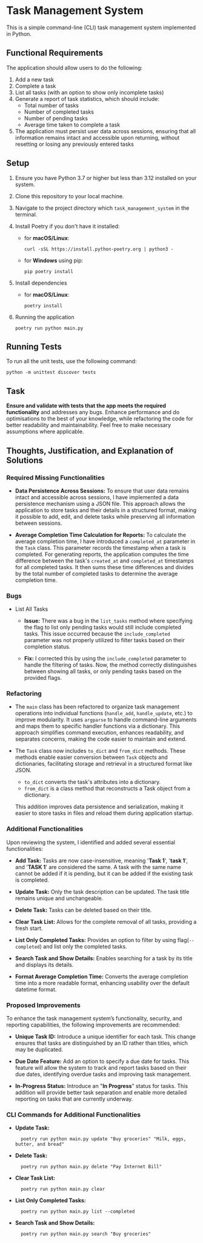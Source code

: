 # Task Management System

This is a simple command-line (CLI) task management system implemented in Python.

## Functional Requirements

The application should allow users to do the following:

1. Add a new task
2. Complete a task
3. List all tasks (with an option to show only incomplete tasks)
4. Generate a report of task statistics, which should include:
   - Total number of tasks
   - Number of completed tasks
   - Number of pending tasks
   - Average time taken to complete a task
5. The application must persist user data across sessions, ensuring that all information remains intact and accessible upon returning, without resetting or losing any previously entered tasks

## Setup

1. Ensure you have Python 3.7 or higher but less than 3.12 installed on your system.
2. Clone this repository to your local machine.
3. Navigate to the project directory which `task_management_system` in the terminal.
4. Install Poetry if you don't have it installed:

   - for **macOS/Linux**:
       ```
       curl -sSL https://install.python-poetry.org | python3 -
       ```
   - for **Windows** using pip:
   
       ```
       pip poetry install
       ```
5. Install dependencies
   - for **macOS/Linux**:
       ```
       poetry install
       ```
6.  Running the application
    ```
    poetry run python main.py
    ```

## Running Tests

To run all the unit tests, use the following command:

```
python -m unittest discover tests
```

## Task

**Ensure and validate with tests that the app meets the required functionality** and addresses any bugs. Enhance performance and do optimisations to the best of your knowledge, while refactoring the code for better readability and maintainability. Feel free to make necessary assumptions where applicable.


## Thoughts, Justification, and Explanation of Solutions
### Required Missing Functionalities
 - **Data Persistence Across Sessions:** To ensure that user data remains intact and accessible across sessions, I have implemented a data persistence mechanism using a JSON file. This approach allows the application to store tasks and their details in a structured format, making it possible to add, edit, and delete tasks while preserving all information between sessions.


 - **Average Completion Time Calculation for Reports:** To calculate the average completion time, I have introduced a `completed_at` parameter in the `Task` class. This parameter records the timestamp when a task is completed. For generating reports, the application computes the time difference between the task's `created_at` and `completed_at` timestamps for all completed tasks. It then sums these time differences and divides by the total number of completed tasks to determine the average completion time.

### Bugs
 - List All Tasks
   - **Issue:** There was a bug in the `list_tasks` method where specifying the flag to list only pending tasks would still include completed tasks. This issue occurred because the `include_completed` parameter was not properly utilized to filter tasks based on their completion status.

   - **Fix:** I corrected this by using the `include_completed` parameter to handle the filtering of tasks. Now, the method correctly distinguishes between showing all tasks, or only pending tasks based on the provided flags.

### Refactoring
- The `main` class has been refactored to organize task management operations into individual functions (`handle_add`, `handle_update`, etc.) to improve modularity. It uses `argparse` to handle command-line arguments and maps them to specific handler functions via a dictionary. This approach simplifies command execution, enhances readability, and separates concerns, making the code easier to maintain and extend.

-  The `Task` class now includes `to_dict` and `from_dict` methods. These methods enable easier conversion between `Task` objects and dictionaries, facilitating storage and retrieval in a structured format like JSON.
    - `to_dict` converts the task's attributes into a dictionary.
    - `from_dict` is a class method that reconstructs a Task object from a dictionary. 

   This addition improves data persistence and serialization, making it easier to store tasks in files and reload them during application startup.

### Additional Functionalities
Upon reviewing the system, I identified and added several essential functionalities:
    
- **Add Task:** Tasks are now case-insensitive, meaning '**Task 1**', '**task 1**', and '**TASK 1**' are considered the same. A task with the same name cannot be added if it is pending, but it can be added if the existing task is completed.

- **Update Task:** Only the task description can be updated. The task title remains unique and unchangeable.

- **Delete Task:** Tasks can be deleted based on their title.

- **Clear Task List:** Allows for the complete removal of all tasks, providing a fresh start.

- **List Only Completed Tasks:** Provides an option to filter by using flag(`--completed`) and list only the completed tasks.

- **Search Task and Show Details:** Enables searching for a task by its title and displays its details.

 - **Format Average Completion Time:** Converts the average completion time into a more readable format, enhancing usability over the default datetime format.


### Proposed Improvements

To enhance the task management system’s functionality, security, and reporting capabilities, the following improvements are recommended:

 - **Unique Task ID:** Introduce a unique identifier for each task. This change ensures that tasks are distinguished by an ID rather than titles, which may be duplicated.

  - **Due Date Feature:** Add an option to specify a due date for tasks. This feature will allow the system to track and report tasks based on their due dates, identifying overdue tasks and improving task management.

  - **In-Progress Status:** Introduce an "**In Progress**" status for tasks. This addition will provide better task separation and enable more detailed reporting on tasks that are currently underway.


### CLI Commands for Additional Functionalities
- **Update Task:**

        poetry run python main.py update "Buy groceries" "Milk, eggs, butter, and bread"

- **Delete Task:**

        poetry run python main.py delete "Pay Internet Bill"

- **Clear Task List:**

        poetry run python main.py clear

- **List Only Completed Tasks:**

        poetry run python main.py list --completed

- **Search Task and Show Details:**

        poetry run python main.py search "Buy groceries"



 
